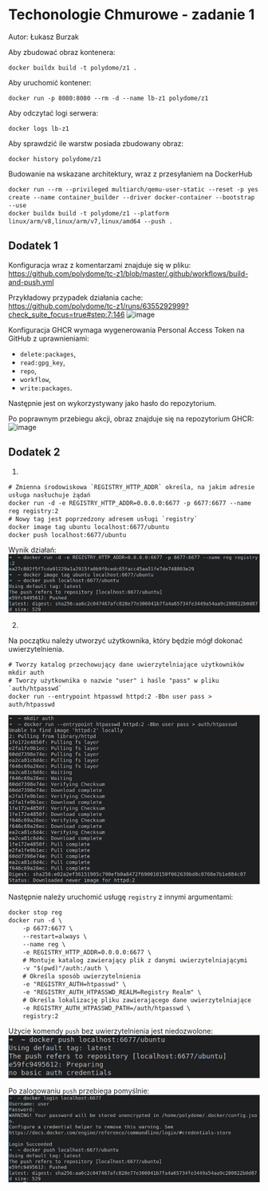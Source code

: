 # Techonologie Chmurowe - zadanie 1
Autor: Łukasz Burzak

Aby zbudować obraz kontenera:
```shell
docker buildx build -t polydome/z1 .
```

Aby uruchomić kontener:
```shell
docker run -p 8080:8080 --rm -d --name lb-z1 polydome/z1
```

Aby odczytać logi serwera:
```shell
docker logs lb-z1
```

Aby sprawdzić ile warstw posiada zbudowany obraz:
```shell
docker history polydome/z1
```

Budowanie na wskazane architektury, wraz z przesyłaniem na DockerHub
```
docker run --rm --privileged multiarch/qemu-user-static --reset -p yes
create --name container_builder --driver docker-container --bootstrap --use
docker buildx build -t polydome/z1 --platform linux/arm/v8,linux/arm/v7,linux/amd64 --push .
```

## Dodatek 1
Konfiguracja wraz z komentarzami znajduje się w pliku:
<br>https://github.com/polydome/tc-z1/blob/master/.github/workflows/build-and-push.yml

Przykładowy przypadek działania cache: <br>
https://github.com/polydome/tc-z1/runs/6355292999?check_suite_focus=true#step:7:146
![image](https://user-images.githubusercontent.com/36395038/167457450-53b8c190-9777-4ba6-8917-54244e6370ee.png)

Konfiguracja GHCR wymaga wygenerowania Personal Access Token na GitHub z uprawnieniami:
- `delete:packages`,
- `read:gpg_key`,
- `repo`,
- `workflow`,
- `write:packages`.

Następnie jest on wykorzystywany jako hasło do repozytorium.

Po poprawnym przebiegu akcji, obraz znajduje się na repozytorium GHCR:
![image](https://user-images.githubusercontent.com/36395038/167466043-208b00c4-e351-4e7e-b47d-182ed4a0e31e.png)


## Dodatek 2
1.
```shell
# Zmienna środowiskowa `REGISTRY_HTTP_ADDR` określa, na jakim adresie usługa nasłuchuje żądań
docker run -d -e REGISTRY_HTTP_ADDR=0.0.0.0:6677 -p 6677:6677 --name reg registry:2
# Nowy tag jest poprzedzony adresem usługi `registry`
docker image tag ubuntu localhost:6677/ubuntu
docker push localhost:6677/ubuntu
```

Wynik działań:
![Wynik działań](assets/d1.png)

2.
Na początku należy utworzyć użytkownika, który będzie mógł dokonać uwierzytelnienia.
```shell
# Tworzy katalog przechowujący dane uwierzytelniające użytkowników
mkdir auth
# Tworzy użytkownika o nazwie "user" i haśle "pass" w pliku `auth/htpasswd`
docker run --entrypoint htpasswd httpd:2 -Bbn user pass > auth/htpasswd
```
![Tworzenie użytkownika](assets/d2_setup_user.png)

Następnie należy uruchomić usługę `registry` z innymi argumentami:
```shell
docker stop reg
docker run -d \
	-p 6677:6677 \
	--restart=always \
	--name reg \
	-e REGISTRY_HTTP_ADDR=0.0.0.0:6677 \
	# Montuje katalog zawierający plik z danymi uwierzytelniającymi
	-v "$(pwd)"/auth:/auth \
	# Określa sposób uwierzytelnienia
	-e "REGISTRY_AUTH=htpasswd" \
	-e "REGISTRY_AUTH_HTPASSWD_REALM=Registry Realm" \
	# Określa lokalizację pliku zawierającego dane uwierzytelniające
	-e REGISTRY_AUTH_HTPASSWD_PATH=/auth/htpasswd \
	registry:2
```

Użycie komendy `push` bez uwierzytelnienia jest niedozwolone:
![Nieudana próba](assets/d2_auth_fail.png)

Po zalogowaniu `push` przebiega pomyślnie:
![Udana próba](assets/d2_auth_success.png)
